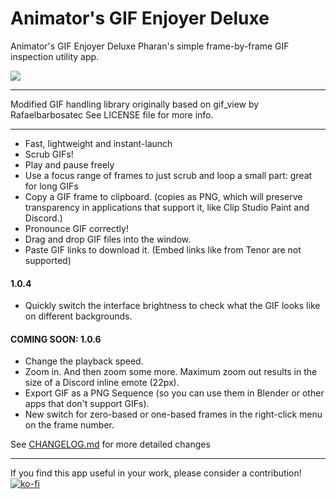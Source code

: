 
# Animator's GIF Enjoyer Deluxe
Animator's GIF Enjoyer Deluxe
Pharan's simple frame-by-frame GIF inspection utility app.

![](/_readmeassets/readme_gif.gif)

---

Modified GIF handling library originally based on gif_view by Rafaelbarbosatec
See LICENSE file for more info.

---

- Fast, lightweight and instant-launch
- Scrub GIFs!
- Play and pause freely
- Use a focus range of frames to just scrub and loop a small part: great for long GIFs
- Copy a GIF frame to clipboard. (copies as PNG, which will preserve transparency in applications that support it, like Clip Studio Paint and Discord.)
- Pronounce GIF correctly!
- Drag and drop GIF files into the window.
- Paste GIF links to download it. (Embed links like from Tenor are not supported)

#### 1.0.4  
- Quickly switch the interface brightness to check what the GIF looks like on different backgrounds.

#### COMING SOON: 1.0.6  
- Change the playback speed.
- Zoom in. And then zoom some more. Maximum zoom out results in the size of a Discord inline emote (22px).
- Export GIF as a PNG Sequence (so you can use them in Blender or other apps that don't support GIFs).
- New switch for zero-based or one-based frames in the right-click menu on the frame number.

See [CHANGELOG.md](/CHANGELOG.md) for more detailed changes

---
  
If you find this app useful in your work, please consider a contribution!  
[![ko-fi](https://ko-fi.com/img/githubbutton_sm.svg)](https://ko-fi.com/U7U5ADA8W)
